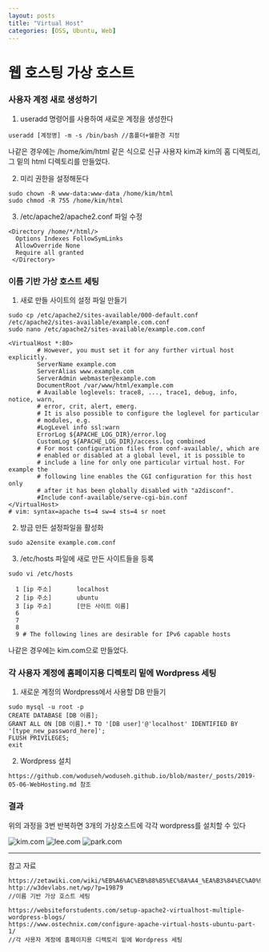 ```yaml
---
layout: posts
title: "Virtual Host"
categories: [OSS, Ubuntu, Web]
---
```

# 웹 호스팅 가상 호스트



### 사용자 계정 새로 생성하기

1. useradd 명령어를 사용하여 새로운 계정을 생성한다

```
useradd [계정명] -m -s /bin/bash //홈폴더+쉘환경 지정
```

나같은 경우에는 /home/kim/html 같은 식으로 신규 사용자 kim과 kim의 홈 디렉토리, 그 밑의 html 디렉토리를 만들었다.


2. 미리 권한을 설정해둔다

```
sudo chown -R www-data:www-data /home/kim/html
sudo chmod -R 755 /home/kim/html
```

3. /etc/apache2/apache2.conf 파일 수정

```
<Directory /home/*/html/>
  Options Indexes FollowSymLinks
  AllowOverride None
  Require all granted
 </Directory>
```

### 이름 기반 가상 호스트 세팅 

1. 새로 만들 사이트의 설정 파일 만들기

```
sudo cp /etc/apache2/sites-available/000-default.conf /etc/apache2/sites-available/example.com.conf
sudo nano /etc/apache2/sites-available/example.com.conf
```


```
<VirtualHost *:80>
        # However, you must set it for any further virtual host explicitly.
        ServerName example.com
        ServerAlias www.example.com
        ServerAdmin webmaster@example.com
        DocumentRoot /var/www/html/example.com
        # Available loglevels: trace8, ..., trace1, debug, info, notice, warn,
        # error, crit, alert, emerg.
        # It is also possible to configure the loglevel for particular
        # modules, e.g.
        #LogLevel info ssl:warn
        ErrorLog ${APACHE_LOG_DIR}/error.log
        CustomLog ${APACHE_LOG_DIR}/access.log combined
        # For most configuration files from conf-available/, which are
        # enabled or disabled at a global level, it is possible to
        # include a line for only one particular virtual host. For example the
        # following line enables the CGI configuration for this host only
        # after it has been globally disabled with "a2disconf".
        #Include conf-available/serve-cgi-bin.conf
</VirtualHost>
# vim: syntax=apache ts=4 sw=4 sts=4 sr noet
```


2. 방금 만든 설정파일을 활성화

```
sudo a2ensite example.com.conf
```

3. /etc/hosts 파일에 새로 만든 사이트들을 등록

```
sudo vi /etc/hosts
```

```
  1 [ip 주소]       localhost
  2 [ip 주소]       ubuntu
  3 [ip 주소]       [만든 사이트 이름]
  6 
  7 
  8 
  9 # The following lines are desirable for IPv6 capable hosts
```

나같은 경우에는 kim.com으로 만들었다.

### 각 사용자 계정에 홈페이지용 디렉토리 밑에 Wordpress 세팅

1. 새로운 계정의 Wordpress에서 사용할 DB 만들기

```
sudo mysql -u root -p
CREATE DATABASE [DB 이름];
GRANT ALL ON [DB 이름].* TO '[DB user]'@'localhost' IDENTIFIED BY '[type_new_password_here]';
FLUSH PRIVILEGES;
exit
```

2. Wordpress 설치

```
https://github.com/woduseh/woduseh.github.io/blob/master/_posts/2019-05-06-WebHosting.md 참조
```

### 결과

위의 과정을 3번 반복하면 3개의 가상호스트에 각각 wordpress를 설치할 수 있다

![kim.com](https://woduseh.github.io/assets/images/kim.PNG)
![lee.com](https://woduseh.github.io/assets/images/lee.PNG)
![park.com](https://woduseh.github.io/assets/images/park.png)

---
참고 자료

```
https://zetawiki.com/wiki/%EB%A6%AC%EB%88%85%EC%8A%A4_%EA%B3%84%EC%A0%95_%EC%83%9D%EC%84%B1_useradd
http://w3devlabs.net/wp/?p=19879
//이름 기반 가상 호스트 세팅 

https://websiteforstudents.com/setup-apache2-virtualhost-multiple-wordpress-blogs/
https://www.ostechnix.com/configure-apache-virtual-hosts-ubuntu-part-1/
//각 사용자 계정에 홈페이지용 디렉토리 밑에 Wordpress 세팅
```
